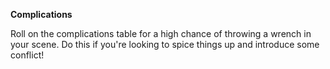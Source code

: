 **Complications**

Roll on the complications table for a high chance of throwing a wrench in your scene. Do this if you're looking to spice things up and introduce some conflict!
